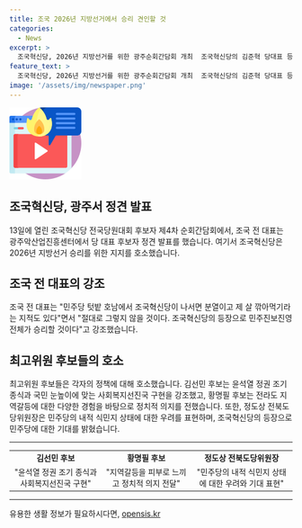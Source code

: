 ```yaml
---
title: 조국 2026년 지방선거에서 승리 견인할 것
categories:
  - News
excerpt: >
  조국혁신당, 2026년 지방선거를 위한 광주순회간담회 개최  조국혁신당의 김준혁 당대표 등이 13일 광주악산업진흥센터에서 지도부 선출을 위한 순회간담회를 열었다. 조 전 대표는 민주당과의 협력을 강조하며, 2026년 지방선거에서도 성과를 낼 것이라고 강조했다. 또한 최고위원 후보들은 윤석열 정권 종식과 민주정부 재창출을 호소하며 지지를 호소했다. 정도상 전북도당위원장은 조국혁신당의 등장으로 민주진영 전체가 승리할 것이라며 기대를 밝혔다.
feature_text: >
  조국혁신당, 2026년 지방선거를 위한 광주순회간담회 개최  조국혁신당의 김준혁 당대표 등이 13일 광주악산업진흥센터에서 지도부 선출을 위한 순회간담회를 열었다. 조 전 대표는 민주당과의 협력을 강조하며, 2026년 지방선거에서도 성과를 낼 것이라고 강조했다. 또한 최고위원 후보들은 윤석열 정권 종식과 민주정부 재창출을 호소하며 지지를 호소했다. 정도상 전북도당위원장은 조국혁신당의 등장으로 민주진영 전체가 승리할 것이라며 기대를 밝혔다.
image: '/assets/img/newspaper.png'
---
```


<p><img src="/assets/img/news.png" alt="rentncar 속보" /></p>

<h2 data-ke-size="size26">조국혁신당, 광주서 정견 발표</h2>

<p data-ke-size="size16">13일에 열린 조국혁신당 전국당원대회 후보자 제4차 순회간담회에서, 조국 전 대표는 광주악산업진흥센터에서 당 대표 후보자 정견 발표를 했습니다. 여기서 조국혁신당은 2026년 지방선거 승리를 위한 지지를 호소했습니다.</p>

<h2 data-ke-size="size26">조국 전 대표의 강조</h2>

<p data-ke-size="size16">조국 전 대표는 "민주당 텃밭 호남에서 조국혁신당이 나서면 분열이고 제 살 깎아먹기라는 지적도 있다"면서 "절대로 그렇지 않을 것이다. 조국혁신당의 등장으로 민주진보진영 전체가 승리할 것이다"고 강조했습니다.</p>

<h2 data-ke-size="size26">최고위원 후보들의 호소</h2>

<p data-ke-size="size16">최고위원 후보들은 각자의 정책에 대해 호소했습니다. 김선민 후보는 윤석열 정권 조기 종식과 국민 눈높이에 맞는 사회복지선진국 구현을 강조했고, 황명필 후보는 전라도 지역갈등에 대한 다양한 경험을 바탕으로 정치적 의지를 전했습니다. 또한, 정도상 전북도당위원장은 민주당의 내적 식민지 상태에 대한 우려를 표현하며, 조국혁신당의 등장으로 민주당에 대한 기대를 밝혔습니다.</p>

<hr>

<table>
  <tr>
    <td style="text-align: center; height: 17px;"><b>김선민 후보</b></td>
    <td style="text-align: center; height: 17px;"><b>황명필 후보</b></td>
    <td style="text-align: center; height: 17px;"><b>정도상 전북도당위원장</b></td>
  </tr>
  <tr>
    <td style="text-align: center; height: 17px;">"윤석열 정권 조기 종식과 사회복지선진국 구현"</td>
    <td style="text-align: center; height: 17px;">"지역갈등을 피부로 느끼고 정치적 의지 전달"</td>
    <td style="text-align: center; height: 17px;">"민주당의 내적 식민지 상태에 대한 우려와 기대 표현"</td>
  </tr>
</table>

<hr>
유용한 생활 정보가 필요하시다면, <a href="https://opensis.kr" rel="dofollow">opensis.kr</a>


